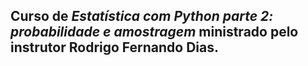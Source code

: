## Curso de *Estatística com Python parte 2: probabilidade e amostragem* ministrado pelo instrutor Rodrigo Fernando Dias.